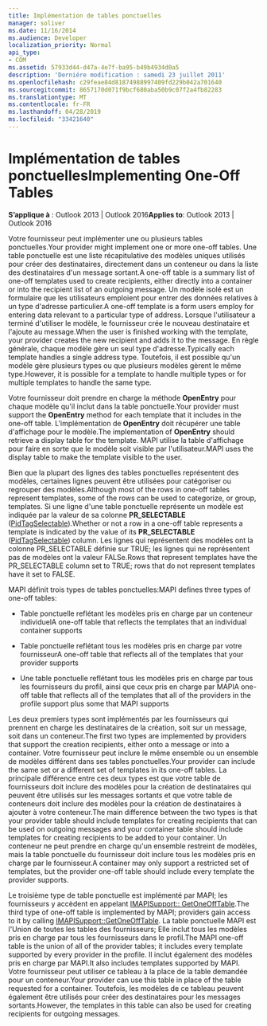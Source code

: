 ```yaml
---
title: Implémentation de tables ponctuelles
manager: soliver
ms.date: 11/16/2014
ms.audience: Developer
localization_priority: Normal
api_type:
- COM
ms.assetid: 57933d44-d47a-4e7f-ba95-b49b4934d0a5
description: 'Derniére modification : samedi 23 juillet 2011'
ms.openlocfilehash: c29feae84d81874988997409fd229b042a701640
ms.sourcegitcommit: 8657170d071f9bcf680aba50b9c07f2a4fb82283
ms.translationtype: MT
ms.contentlocale: fr-FR
ms.lasthandoff: 04/28/2019
ms.locfileid: "33421640"
---
```

# <a name="implementing-one-off-tables"></a><span data-ttu-id="c65d8-103">Implémentation de tables ponctuelles</span><span class="sxs-lookup"><span data-stu-id="c65d8-103">Implementing One-Off Tables</span></span>

<span data-ttu-id="c65d8-104">**S’applique à** : Outlook 2013 | Outlook 2016</span><span class="sxs-lookup"><span data-stu-id="c65d8-104">**Applies to**: Outlook 2013 | Outlook 2016</span></span> 
  
<span data-ttu-id="c65d8-105">Votre fournisseur peut implémenter une ou plusieurs tables ponctuelles.</span><span class="sxs-lookup"><span data-stu-id="c65d8-105">Your provider might implement one or more one-off tables.</span></span> <span data-ttu-id="c65d8-106">Une table ponctuelle est une liste récapitulative des modèles uniques utilisés pour créer des destinataires, directement dans un conteneur ou dans la liste des destinataires d'un message sortant.</span><span class="sxs-lookup"><span data-stu-id="c65d8-106">A one-off table is a summary list of one-off templates used to create recipients, either directly into a container or into the recipient list of an outgoing message.</span></span> <span data-ttu-id="c65d8-107">Un modèle isolé est un formulaire que les utilisateurs emploient pour entrer des données relatives à un type d'adresse particulier.</span><span class="sxs-lookup"><span data-stu-id="c65d8-107">A one-off template is a form users employ for entering data relevant to a particular type of address.</span></span> <span data-ttu-id="c65d8-108">Lorsque l'utilisateur a terminé d'utiliser le modèle, le fournisseur crée le nouveau destinataire et l'ajoute au message.</span><span class="sxs-lookup"><span data-stu-id="c65d8-108">When the user is finished working with the template, your provider creates the new recipient and adds it to the message.</span></span> <span data-ttu-id="c65d8-109">En règle générale, chaque modèle gère un seul type d'adresse.</span><span class="sxs-lookup"><span data-stu-id="c65d8-109">Typically each template handles a single address type.</span></span> <span data-ttu-id="c65d8-110">Toutefois, il est possible qu'un modèle gère plusieurs types ou que plusieurs modèles gèrent le même type.</span><span class="sxs-lookup"><span data-stu-id="c65d8-110">However, it is possible for a template to handle multiple types or for multiple templates to handle the same type.</span></span> 
  
<span data-ttu-id="c65d8-111">Votre fournisseur doit prendre en charge la méthode **OpenEntry** pour chaque modèle qu'il inclut dans la table ponctuelle.</span><span class="sxs-lookup"><span data-stu-id="c65d8-111">Your provider must support the **OpenEntry** method for each template that it includes in the one-off table.</span></span> <span data-ttu-id="c65d8-112">L'implémentation de **OpenEntry** doit récupérer une table d'affichage pour le modèle.</span><span class="sxs-lookup"><span data-stu-id="c65d8-112">The implementation of **OpenEntry** should retrieve a display table for the template.</span></span> <span data-ttu-id="c65d8-113">MAPI utilise la table d'affichage pour faire en sorte que le modèle soit visible par l'utilisateur.</span><span class="sxs-lookup"><span data-stu-id="c65d8-113">MAPI uses the display table to make the template visible to the user.</span></span> 
  
<span data-ttu-id="c65d8-114">Bien que la plupart des lignes des tables ponctuelles représentent des modèles, certaines lignes peuvent être utilisées pour catégoriser ou regrouper des modèles.</span><span class="sxs-lookup"><span data-stu-id="c65d8-114">Although most of the rows in one-off tables represent templates, some of the rows can be used to categorize, or group, templates.</span></span> <span data-ttu-id="c65d8-115">Si une ligne d'une table ponctuelle représente un modèle est indiquée par la valeur de sa colonne **PR_SELECTABLE** ([PidTagSelectable](pidtagselectable-canonical-property.md)).</span><span class="sxs-lookup"><span data-stu-id="c65d8-115">Whether or not a row in a one-off table represents a template is indicated by the value of its **PR_SELECTABLE** ([PidTagSelectable](pidtagselectable-canonical-property.md)) column.</span></span> <span data-ttu-id="c65d8-116">Les lignes qui représentent des modèles ont la colonne PR_SELECTABLE définie sur TRUE; les lignes qui ne représentent pas de modèles ont la valeur FALSe.</span><span class="sxs-lookup"><span data-stu-id="c65d8-116">Rows that represent templates have the PR_SELECTABLE column set to TRUE; rows that do not represent templates have it set to FALSE.</span></span>
  
<span data-ttu-id="c65d8-117">MAPI définit trois types de tables ponctuelles:</span><span class="sxs-lookup"><span data-stu-id="c65d8-117">MAPI defines three types of one-off tables:</span></span>
  
- <span data-ttu-id="c65d8-118">Table ponctuelle reflétant les modèles pris en charge par un conteneur individuel</span><span class="sxs-lookup"><span data-stu-id="c65d8-118">A one-off table that reflects the templates that an individual container supports</span></span>
    
- <span data-ttu-id="c65d8-119">Table ponctuelle reflétant tous les modèles pris en charge par votre fournisseur</span><span class="sxs-lookup"><span data-stu-id="c65d8-119">A one-off table that reflects all of the templates that your provider supports</span></span> 
    
- <span data-ttu-id="c65d8-120">Une table ponctuelle reflétant tous les modèles pris en charge par tous les fournisseurs du profil, ainsi que ceux pris en charge par MAPI</span><span class="sxs-lookup"><span data-stu-id="c65d8-120">A one-off table that reflects all of the templates that all of the providers in the profile support plus some that MAPI supports</span></span>
    
<span data-ttu-id="c65d8-121">Les deux premiers types sont implémentés par les fournisseurs qui prennent en charge les destinataires de la création, soit sur un message, soit dans un conteneur.</span><span class="sxs-lookup"><span data-stu-id="c65d8-121">The first two types are implemented by providers that support the creation recipients, either onto a message or into a container.</span></span> <span data-ttu-id="c65d8-122">Votre fournisseur peut inclure le même ensemble ou un ensemble de modèles différent dans ses tables ponctuelles.</span><span class="sxs-lookup"><span data-stu-id="c65d8-122">Your provider can include the same set or a different set of templates in its one-off tables.</span></span> <span data-ttu-id="c65d8-123">La principale différence entre ces deux types est que votre table de fournisseurs doit inclure des modèles pour la création de destinataires qui peuvent être utilisés sur les messages sortants et que votre table de conteneurs doit inclure des modèles pour la création de destinataires à ajouter à votre conteneur.</span><span class="sxs-lookup"><span data-stu-id="c65d8-123">The main difference between the two types is that your provider table should include templates for creating recipients that can be used on outgoing messages and your container table should include templates for creating recipients to be added to your container.</span></span> <span data-ttu-id="c65d8-124">Un conteneur ne peut prendre en charge qu'un ensemble restreint de modèles, mais la table ponctuelle du fournisseur doit inclure tous les modèles pris en charge par le fournisseur.</span><span class="sxs-lookup"><span data-stu-id="c65d8-124">A container may only support a restricted set of templates, but the provider one-off table should include every template the provider supports.</span></span>
  
<span data-ttu-id="c65d8-125">Le troisième type de table ponctuelle est implémenté par MAPI; les fournisseurs y accèdent en appelant [IMAPISupport:: GetOneOffTable](imapisupport-getoneofftable.md).</span><span class="sxs-lookup"><span data-stu-id="c65d8-125">The third type of one-off table is implemented by MAPI; providers gain access to it by calling [IMAPISupport::GetOneOffTable](imapisupport-getoneofftable.md).</span></span> <span data-ttu-id="c65d8-126">La table ponctuelle MAPI est l'Union de toutes les tables des fournisseurs; Elle inclut tous les modèles pris en charge par tous les fournisseurs dans le profil.</span><span class="sxs-lookup"><span data-stu-id="c65d8-126">The MAPI one-off table is the union of all of the provider tables; it includes every template supported by every provider in the profile.</span></span> <span data-ttu-id="c65d8-127">Il inclut également des modèles pris en charge par MAPI.</span><span class="sxs-lookup"><span data-stu-id="c65d8-127">It also includes templates supported by MAPI.</span></span> <span data-ttu-id="c65d8-128">Votre fournisseur peut utiliser ce tableau à la place de la table demandée pour un conteneur.</span><span class="sxs-lookup"><span data-stu-id="c65d8-128">Your provider can use this table in place of the table requested for a container.</span></span> <span data-ttu-id="c65d8-129">Toutefois, les modèles de ce tableau peuvent également être utilisés pour créer des destinataires pour les messages sortants.</span><span class="sxs-lookup"><span data-stu-id="c65d8-129">However, the templates in this table can also be used for creating recipients for outgoing messages.</span></span>
  

